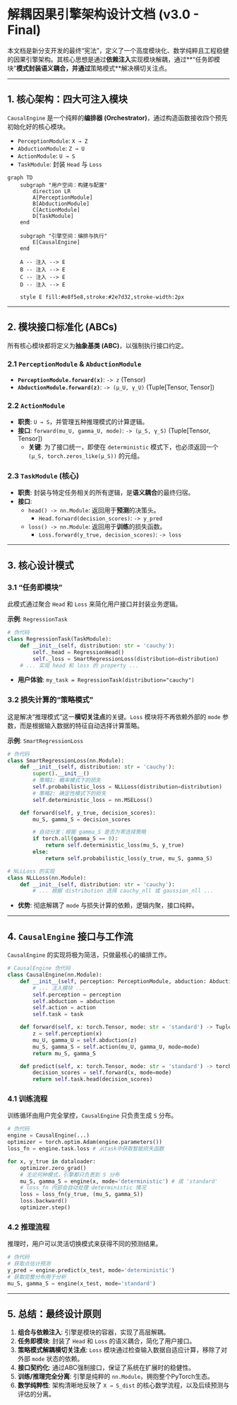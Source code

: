# 解耦因果引擎架构设计文档 (v3.0 - Final)

本文档是新分支开发的最终“宪法”，定义了一个高度模块化、数学纯粹且工程稳健的因果引擎架构。其核心思想是通过**依赖注入**实现模块解耦，通过**“任务即模块”**模式封装语义耦合，并通过**策略模式**解决横切关注点。

---

## 1. 核心架构：四大可注入模块

`CausalEngine` 是一个纯粹的**编排器 (Orchestrator)**，通过构造函数接收四个预先初始化好的核心模块。

-   `PerceptionModule`: `X → Z`
-   `AbductionModule`: `Z → U`
-   `ActionModule`: `U → S`
-   `TaskModule`: 封装 `Head` 与 `Loss`

```mermaid
graph TD
    subgraph "用户空间：构建与配置"
        direction LR
        A[PerceptionModule]
        B[AbductionModule]
        C[ActionModule]
        D[TaskModule]
    end

    subgraph "引擎空间：编排与执行"
        E[CausalEngine]
    end

    A -- 注入 --> E
    B -- 注入 --> E
    C -- 注入 --> E
    D -- 注入 --> E

    style E fill:#e8f5e8,stroke:#2e7d32,stroke-width:2px
```

---

## 2. 模块接口标准化 (ABCs)

所有核心模块都将定义为**抽象基类 (ABC)**，以强制执行接口约定。

### 2.1 `PerceptionModule` & `AbductionModule`
-   **`PerceptionModule.forward(x)`**: `-> z` (Tensor)
-   **`AbductionModule.forward(z)`**: `-> (μ_U, γ_U)` (Tuple[Tensor, Tensor])

### 2.2 `ActionModule`
-   **职责**: `U → S`，并管理五种推理模式的计算逻辑。
-   **接口**: `forward(mu_U, gamma_U, mode)`: `-> (μ_S, γ_S)` (Tuple[Tensor, Tensor])
    -   **关键**: 为了接口统一，即使在 `deterministic` 模式下，也必须返回一个 `(μ_S, torch.zeros_like(μ_S))` 的元组。

### 2.3 `TaskModule` (核心)
-   **职责**: 封装与特定任务相关的所有逻辑，是**语义耦合**的最终归宿。
-   **接口**:
    -   `head() -> nn.Module`: 返回用于**预测**的决策头。
        -   `Head.forward(decision_scores)`: `-> y_pred`
    -   `loss() -> nn.Module`: 返回用于**训练**的损失函数。
        -   `Loss.forward(y_true, decision_scores)`: `-> loss`

---

## 3. 核心设计模式

### 3.1 “任务即模块”
此模式通过聚合 `Head` 和 `Loss` 来简化用户接口并封装业务逻辑。

**示例**: `RegressionTask`
```python
# 伪代码
class RegressionTask(TaskModule):
    def __init__(self, distribution: str = 'cauchy'):
        self._head = RegressionHead()
        self._loss = SmartRegressionLoss(distribution=distribution)
    # ... 实现 head 和 loss 的 property ...
```
-   **用户体验**: `my_task = RegressionTask(distribution="cauchy")`

### 3.2 损失计算的“策略模式”
这是解决“推理模式”这一**横切关注点**的关键。`Loss` 模块将不再依赖外部的 `mode` 参数，而是根据输入数据的特征自动选择计算策略。

**示例**: `SmartRegressionLoss`
```python
# 伪代码
class SmartRegressionLoss(nn.Module):
    def __init__(self, distribution: str = 'cauchy'):
        super().__init__()
        # 策略1: 概率模式下的损失
        self.probabilistic_loss = NLLLoss(distribution=distribution)
        # 策略2: 确定性模式下的损失
        self.deterministic_loss = nn.MSELoss()

    def forward(self, y_true, decision_scores):
        mu_S, gamma_S = decision_scores

        # 自动分发：根据 gamma_S 是否为零选择策略
        if torch.all(gamma_S == 0):
            return self.deterministic_loss(mu_S, y_true)
        else:
            return self.probabilistic_loss(y_true, mu_S, gamma_S)

# NLLLoss 的实现
class NLLLoss(nn.Module):
    def __init__(self, distribution: str = 'cauchy'):
        # ... 根据 distribution 选择 cauchy_nll 或 gaussian_nll ...
```
-   **优势**: 彻底解耦了 `mode` 与损失计算的依赖，逻辑内聚，接口纯粹。

---

## 4. `CausalEngine` 接口与工作流

`CausalEngine` 的实现将极为简洁，只做最核心的编排工作。

```python
# CausalEngine 伪代码
class CausalEngine(nn.Module):
    def __init__(self, perception: PerceptionModule, abduction: AbductionModule, action: ActionModule, task: TaskModule):
        # ... 注入模块 ...
        self.perception = perception
        self.abduction = abduction
        self.action = action
        self.task = task

    def forward(self, x: torch.Tensor, mode: str = 'standard') -> Tuple[torch.Tensor, torch.Tensor]:
        z = self.perception(x)
        mu_U, gamma_U = self.abduction(z)
        mu_S, gamma_S = self.action(mu_U, gamma_U, mode=mode)
        return mu_S, gamma_S

    def predict(self, x: torch.Tensor, mode: str = 'standard') -> torch.Tensor:
        decision_scores = self.forward(x, mode=mode)
        return self.task.head(decision_scores)
```

### 4.1 训练流程
训练循环由用户完全掌控，`CausalEngine` 只负责生成 `S` 分布。

```python
# 伪代码
engine = CausalEngine(...)
optimizer = torch.optim.Adam(engine.parameters())
loss_fn = engine.task.loss # 从task中获取智能损失函数

for x, y_true in dataloader:
    optimizer.zero_grad()
    # 无论何种模式，引擎都只负责到 S 分布
    mu_S, gamma_S = engine(x, mode='deterministic') # 或 'standard'
    # loss_fn 内部会自动处理 deterministic 情况
    loss = loss_fn(y_true, (mu_S, gamma_S))
    loss.backward()
    optimizer.step()
```

### 4.2 推理流程
推理时，用户可以灵活切换模式来获得不同的预测结果。

```python
# 伪代码
# 获取点估计预测
y_pred = engine.predict(x_test, mode='deterministic')
# 获取完整分布用于分析
mu_S, gamma_S = engine(x_test, mode='standard')
```

---

## 5. 总结：最终设计原则

1.  **组合与依赖注入**: 引擎是模块的容器，实现了高层解耦。
2.  **任务即模块**: 封装了 `Head` 和 `Loss` 的语义耦合，简化了用户接口。
3.  **策略模式解耦横切关注点**: `Loss` 模块通过检查输入数据自适应计算，移除了对外部 `mode` 状态的依赖。
4.  **接口契约化**: 通过ABC强制接口，保证了系统在扩展时的稳健性。
5.  **训练/推理完全分离**: 引擎是纯粹的 `nn.Module`，拥抱整个PyTorch生态。
6.  **数学纯粹性**: 架构清晰地反映了 `X → S_dist` 的核心数学流程，以及后续预测与评估的分离。